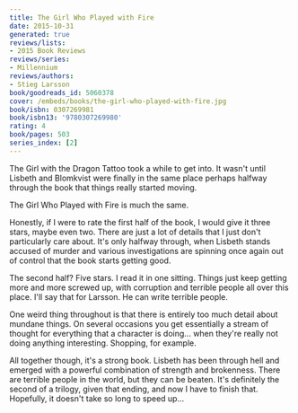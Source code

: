 ```yaml
---
title: The Girl Who Played with Fire
date: 2015-10-31
generated: true
reviews/lists:
- 2015 Book Reviews
reviews/series:
- Millennium
reviews/authors:
- Stieg Larsson
book/goodreads_id: 5060378
cover: /embeds/books/the-girl-who-played-with-fire.jpg
book/isbn: 0307269981
book/isbn13: '9780307269980'
rating: 4
book/pages: 503
series_index: [2]
---
```

The Girl with the Dragon Tattoo took a while to get into. It wasn't until Lisbeth and Blomkvist were finally in the same place perhaps halfway through the book that things really started moving.  

The Girl Who Played with Fire is much the same.  

<!--more-->

Honestly, if I were to rate the first half of the book, I would give it three stars, maybe even two. There are just a lot of details that I just don't particularly care about. It's only halfway through, when Lisbeth stands accused of murder and various investigations are spinning once again out of control that the book starts getting good.  

The second half? Five stars. I read it in one sitting. Things just keep getting more and more screwed up, with corruption and terrible people all over this place. I'll say that for Larsson. He can write terrible people.  

One weird thing throughout is that there is entirely too much detail about mundane things. On several occasions you get essentially a stream of thought for everything that a character is doing... when they're really not doing anything interesting. Shopping, for example.  

All together though, it's a strong book. Lisbeth has been through hell and emerged with a powerful combination of strength and brokenness. There are terrible people in the world, but they can be beaten. It's definitely the second of a trilogy, given that ending, and now I have to finish that. Hopefully, it doesn't take so long to speed up...